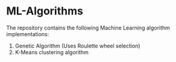 # ML-Algorithms
The repository contains the following Machine Learning algorithm implementations:
1) Genetic Algorithm (Uses Roulette wheel selection)
2) K-Means clustering algorithm
